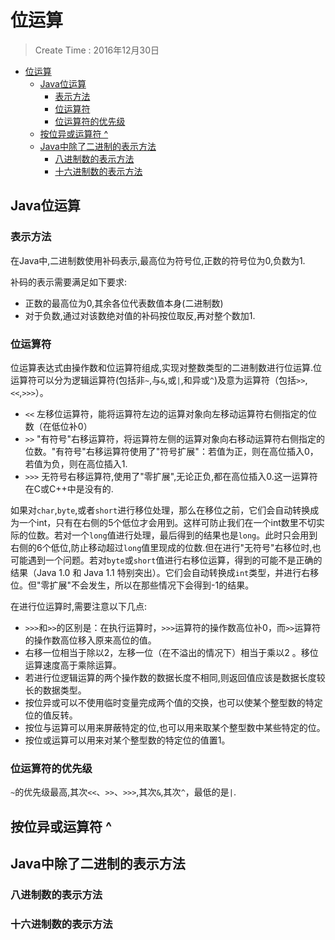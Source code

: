 
# 位运算

> Create Time : 2016年12月30日

<!-- TOC -->

- [位运算](#%E4%BD%8D%E8%BF%90%E7%AE%97)
    - [Java位运算](#java%E4%BD%8D%E8%BF%90%E7%AE%97)
        - [表示方法](#%E8%A1%A8%E7%A4%BA%E6%96%B9%E6%B3%95)
        - [位运算符](#%E4%BD%8D%E8%BF%90%E7%AE%97%E7%AC%A6)
        - [位运算符的优先级](#%E4%BD%8D%E8%BF%90%E7%AE%97%E7%AC%A6%E7%9A%84%E4%BC%98%E5%85%88%E7%BA%A7)
    - [按位异或运算符 ^](#%E6%8C%89%E4%BD%8D%E5%BC%82%E6%88%96%E8%BF%90%E7%AE%97%E7%AC%A6-%5E)
    - [Java中除了二进制的表示方法](#java%E4%B8%AD%E9%99%A4%E4%BA%86%E4%BA%8C%E8%BF%9B%E5%88%B6%E7%9A%84%E8%A1%A8%E7%A4%BA%E6%96%B9%E6%B3%95)
        - [八进制数的表示方法](#%E5%85%AB%E8%BF%9B%E5%88%B6%E6%95%B0%E7%9A%84%E8%A1%A8%E7%A4%BA%E6%96%B9%E6%B3%95)
        - [十六进制数的表示方法](#%E5%8D%81%E5%85%AD%E8%BF%9B%E5%88%B6%E6%95%B0%E7%9A%84%E8%A1%A8%E7%A4%BA%E6%96%B9%E6%B3%95)

<!-- /TOC -->

## Java位运算

### 表示方法

在Java中,二进制数使用补码表示,最高位为符号位,正数的符号位为0,负数为1.

补码的表示需要满足如下要求:
* 正数的最高位为0,其余各位代表数值本身(二进制数)
* 对于负数,通过对该数绝对值的补码按位取反,再对整个数加1.

### 位运算符

位运算表达式由操作数和位运算符组成,实现对整数类型的二进制数进行位运算.位运算符可以分为逻辑运算符(包括非`~`,与`&`,或`|`,和异或`^`)及意为运算符（包括`>>`,`<<`,`>>>`）。

* `<<` 左移位运算符，能将运算符左边的运算对象向左移动运算符右侧指定的位数（在低位补0）
* `>>` "有符号"右移运算符，将运算符左侧的运算对象向右移动运算符右侧指定的位数。"有符号"右移运算符使用了"符号扩展"：若值为正，则在高位插入0，若值为负，则在高位插入1.
* `>>>` 无符号右移运算符,使用了"零扩展",无论正负,都在高位插入0.这一运算符在C或C++中是没有的.

如果对`char`,`byte`,或者`short`进行移位处理，那么在移位之前，它们会自动转换成为一个int，只有在右侧的5个低位才会用到。这样可防止我们在一个int数里不切实际的位数。若对一个`long`值进行处理，最后得到的结果也是`long`。此时只会用到右侧的6个低位,防止移动超过`long`值里现成的位数.但在进行"无符号"右移位时,也可能遇到一个问题。若对`byte`或`short`值进行右移位运算，得到的可能不是正确的结果（Java 1.0 和 Java 1.1 特别突出）。它们会自动转换成`int`类型，并进行右移位。但"零扩展"不会发生，所以在那些情况下会得到-1的结果。

在进行位运算时,需要注意以下几点:

* `>>>`和`>>`的区别是：在执行运算时，`>>>`运算符的操作数高位补0，而`>>`运算符的操作数高位移入原来高位的值。
* 右移一位相当于除以2，左移一位（在不溢出的情况下）相当于乘以2 。移位运算速度高于乘除运算。
* 若进行位逻辑运算的两个操作数的数据长度不相同,则返回值应该是数据长度较长的数据类型。
* 按位异或可以不使用临时变量完成两个值的交换，也可以使某个整型数的特定位的值反转。
* 按位与运算可以用来屏蔽特定的位,也可以用来取某个整型数中某些特定的位。
* 按位或运算可以用来对某个整型数的特定位的值置1。

### 位运算符的优先级

`~`的优先级最高,其次`<<`、`>>`、`>>>`,其次`&`,其次`^`，最低的是`|`.

## 按位异或运算符 ^



## Java中除了二进制的表示方法


### 八进制数的表示方法

### 十六进制数的表示方法



